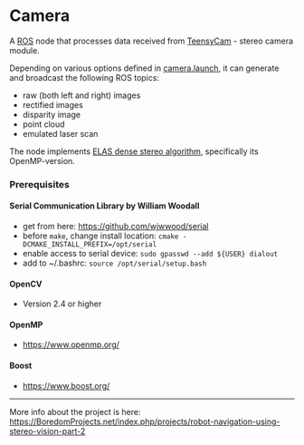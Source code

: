 # Camera

A [ROS](http://www.ros.org) node that processes data received from [TeensyCam](https://github.com/icboredman/TeensyCam-HW) - stereo camera module.

Depending on various options defined in [camera.launch](camera.launch), it can generate and broadcast the following ROS topics:
* raw (both left and right) images
* rectified images
* disparity image
* point cloud
* emulated laser scan

The node implements [ELAS dense stereo algorithm](http://www.cvlibs.net/software/libelas/), specifically its OpenMP-version.

### Prerequisites

#### Serial Communication Library by William Woodall
* get from here: https://github.com/wjwwood/serial
* before `make`, change install location: `cmake -DCMAKE_INSTALL_PREFIX=/opt/serial`
* enable access to serial device: `sudo gpasswd --add ${USER} dialout`
* add to ~/.bashrc: `source /opt/serial/setup.bash`

#### OpenCV
* Version 2.4 or higher

#### OpenMP
* https://www.openmp.org/

#### Boost
* https://www.boost.org/

---
More info about the project is here: https://BoredomProjects.net/index.php/projects/robot-navigation-using-stereo-vision-part-2

